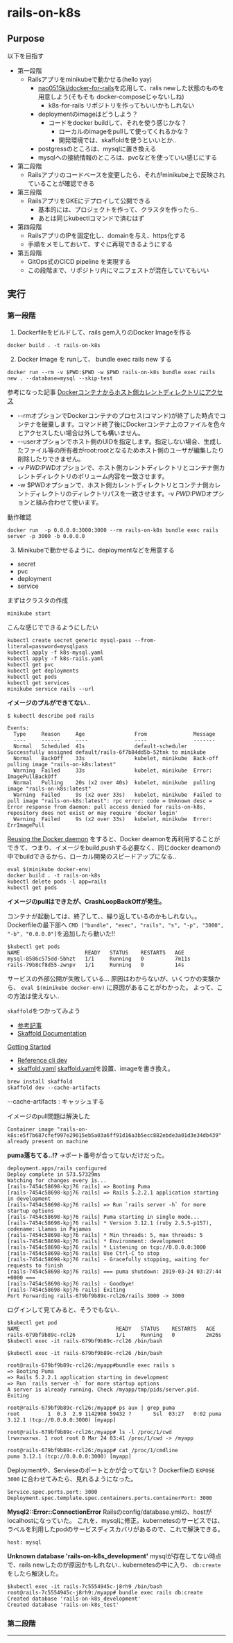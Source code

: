 # rails-on-k8s
## Purpose
以下を目指す

- 第一段階
  - Railsアプリをminikubeで動かせる(hello yay)
    - [nao0515ki/docker-for-rails](https://github.com/nao0515ki/docker-for-rails)を応用して、ralis newした状態のものを用意しよう(そもそも docker-composeじゃないしね)
      - k8s-for-rails リポジトリを作ってもいいかもしれない
    - deploymentのimageはどうしよう？
      - コードをdocker buildして、それを使う感じかな？
        - ローカルのimageをpullして使ってくれるかな？
        - 開発環境では、skaffoldを使うといいとか..
    - postgressのところは、mysqlに置き換える
    - mysqlへの接続情報のところは、pvcなどを使っていい感じにする
- 第二段階
  - Railsアプリのコードベースを変更したら、それがminikube上で反映されていることが確認できる
- 第三段階
  - RailsアプリをGKEにデプロイして公開できる
    - 基本的には、プロジェクトを作って、クラスタを作ったら..
    - あとは同じkubectlコマンドで済むはず
- 第四段階
  - RailsアプリのIPを固定化し、domainを与え、https化する
  - 手順をメモしておいて、すぐに再現できるようにする
- 第五段階
  - GitOps式のCICD pipeline を実現する
  - この段階まで、リポジトリ内にマニフェストが混在していてもいい


## 実行
### 第一段階
1. Dockerfileをビルドして、rails gem入りのDocker Imageを作る
```
docker build . -t rails-on-k8s
```

2. Docker Image を runして、 bundle exec rails new する

```
docker run --rm -v $PWD:$PWD -w $PWD rails-on-k8s bundle exec rails new . --database=mysql --skip-test
```

参考になった記事
[Dockerコンテナからホスト側カレントディレクトリにアクセス](https://qiita.com/yoichiwo7/items/ce2ade791462b4f50cf3)
- --rmオプションでDockerコンテナのプロセス(コマンド)が終了した時点でコンテナを破棄します。コマンド終了後にDockerコンテナ上のファイルを色々とアクセスしたい場合は外しても構いません。
- --userオプションでホスト側のUIDを指定します。指定しない場合、生成したファイル等の所有者がroot:rootとなるためホスト側のユーザが編集したり削除したりできません。
- -v $PWD:$PWDオプションで、ホスト側カレントディレクトリとコンテナ側カレントディレクトリのボリューム内容を一致させます。
- -w $PWDオプションで、ホスト側カレントディレクトリとコンテナ側カレントディレクトリのディレクトリパスを一致させます。-v $PWD:$PWDオプションと組み合わせて使います。


動作確認
```
docker run  -p 0.0.0.0:3000:3000 --rm rails-on-k8s bundle exec rails server -p 3000 -b 0.0.0.0
```

3. Minikubeで動かせるように、deploymentなどを用意する
- secret
- pvc
- deployment
- service

まずはクラスタの作成
```
minikube start
```

こんな感じでできるようにしたい
```
kubectl create secret generic mysql-pass --from-literal=password=mysqlpass
kubectl apply -f k8s-mysql.yaml
kubectl apply -f k8s-rails.yaml
kubectl get pvc
kubectl get deployments
kubectl get pods
kubectl get services
minikube service rails --url
```

**イメージのプルができてない..**
```
$ kubectl describe pod rails

Events:
  Type     Reason     Age                From               Message
  ----     ------     ----               ----               -------
  Normal   Scheduled  41s                default-scheduler  Successfully assigned default/rails-6f7b84dd5b-52tnk to minikube
  Normal   BackOff    33s                kubelet, minikube  Back-off pulling image "rails-on-k8s:latest"
  Warning  Failed     33s                kubelet, minikube  Error: ImagePullBackOff
  Normal   Pulling    20s (x2 over 40s)  kubelet, minikube  pulling image "rails-on-k8s:latest"
  Warning  Failed     9s (x2 over 33s)   kubelet, minikube  Failed to pull image "rails-on-k8s:latest": rpc error: code = Unknown desc = Error response from daemon: pull access denied for rails-on-k8s, repository does not exist or may require 'docker login'
  Warning  Failed     9s (x2 over 33s)   kubelet, minikube  Error: ErrImagePull
  ```

[Reusing the Docker daemon](https://github.com/kubernetes/minikube/blob/0c616a6b42b28a1aab8397f5a9061f8ebbd9f3d9/README.md#reusing-the-docker-daemon) をすると、Docker deamonを再利用することができて、つまり、イメージをbuild,pushする必要なく、同じdocker deamonの中でbuildできるから、ローカル開発のスピードアップになる..
```
eval $(minikube docker-env)
docker build . -t rails-on-k8s
kubectl delete pods -l app=rails
kubectl get pods
```

**イメージのpullはできたが、CrashLoopBackOffが発生。**

コンテナが起動しては、終了して、、繰り返しているのかもしれない。。
Dockerfileの最下部へ `CMD ["bundle", "exec", "rails", "s", "-p", "3000", "-b", "0.0.0.0"]`を追加したら動いた!!
```
$kubectl get pods
NAME                     READY   STATUS    RESTARTS   AGE
mysql-8586c575dd-5bhzt   1/1     Running   0          7m11s
rails-79b8cf8d55-zwnpv   1/1     Running   0          14s
```

サービスの外部公開が失敗している...
原因はわからないが、いくつかの実験から、 `eval $(minikube docker-env)` に原因があることがわかった。
よって、この方法は使えない..

`skaffold`をつかってみよう
- [参考記事](https://qiita.com/tomoyamachi/items/660bd7bb3afff8340307#skaffold%E3%81%AB%E3%81%A4%E3%81%84%E3%81%A6)
- [Skaffold Documentation](https://skaffold.dev/docs/)

[Getting Started](https://skaffold.dev/docs/getting-started/)
- [Reference cli dev](https://skaffold.dev/docs/references/cli/#skaffold-dev)
- [skaffold.yaml](https://skaffold.dev/docs/references/yaml/)
[skaffold.yaml](https://github.com/GoogleContainerTools/skaffold/blob/master/examples/getting-started/skaffold.yaml)を設置、imageを書き換え。
```
brew install skaffold
skaffold dev --cache-artifacts
```
--cache-artifacts : キャッシュする

イメージのpull問題は解決した
```
Container image "rails-on-k8s:e5f7b687cfef997e29015eb5a03a6ff91d16a3b5ecc882ebde3a01d3e34db439" already present on machine
```

**puma落ちてる..!?**
→ポート番号が合ってないだけだった。
```
deployment.apps/rails configured
Deploy complete in 573.57329ms
Watching for changes every 1s...
[rails-7454c58698-kpj76 rails] => Booting Puma
[rails-7454c58698-kpj76 rails] => Rails 5.2.2.1 application starting in development
[rails-7454c58698-kpj76 rails] => Run `rails server -h` for more startup options
[rails-7454c58698-kpj76 rails] Puma starting in single mode...
[rails-7454c58698-kpj76 rails] * Version 3.12.1 (ruby 2.5.5-p157), codename: Llamas in Pajamas
[rails-7454c58698-kpj76 rails] * Min threads: 5, max threads: 5
[rails-7454c58698-kpj76 rails] * Environment: development
[rails-7454c58698-kpj76 rails] * Listening on tcp://0.0.0.0:3000
[rails-7454c58698-kpj76 rails] Use Ctrl-C to stop
[rails-7454c58698-kpj76 rails] - Gracefully stopping, waiting for requests to finish
[rails-7454c58698-kpj76 rails] === puma shutdown: 2019-03-24 03:27:44 +0000 ===
[rails-7454c58698-kpj76 rails] - Goodbye!
[rails-7454c58698-kpj76 rails] Exiting
Port Forwarding rails-679bf9b89c-rcl26/rails 3000 -> 3000
```

ログインして見てみると、そうでもない..
```
$kubectl get pod
NAME                               READY   STATUS    RESTARTS   AGE
rails-679bf9b89c-rcl26             1/1     Running   0          2m26s
$kubectl exec -it rails-679bf9b89c-rcl26 /bin/bash

$kubectl exec -it rails-679bf9b89c-rcl26 /bin/bash

root@rails-679bf9b89c-rcl26:/myapp#bundle exec rails s
=> Booting Puma
=> Rails 5.2.2.1 application starting in development
=> Run `rails server -h` for more startup options
A server is already running. Check /myapp/tmp/pids/server.pid.
Exiting

root@rails-679bf9b89c-rcl26:/myapp# ps aux | grep puma
root         1  0.3  2.9 1142908 59432 ?       Ssl  03:27   0:02 puma 3.12.1 (tcp://0.0.0.0:3000) [myapp]

root@rails-679bf9b89c-rcl26:/myapp# ls -l /proc/1/cwd
lrwxrwxrwx. 1 root root 0 Mar 24 03:41 /proc/1/cwd -> /myapp

root@rails-679bf9b89c-rcl26:/myapp# cat /proc/1/cmdline
puma 3.12.1 (tcp://0.0.0.0:3000) [myapp]
```

Deploymentや、Servieseのポートとかが合ってない？
Dockerfileの `EXPOSE 3000` に合わせてみたら、見れるようになった。
```
Service.spec.ports.port: 3000
Deployment.spec.template.spec.containers.ports.containerPort: 3000
```

**Mysql2::Error::ConnectionError**
Railsのconfig/database.ymlの、hostがlocalhostになっていた。
これを、mysqlに修正。kubernetesのサービスでは、ラベルを利用したpodのサービスディスカバリがあるので、これで解決できる。
```
host: mysql
```

**Unknown database 'rails-on-k8s_development'**
mysqlが存在してない時点で、rails newしたのが原因かもしれない..
kubernetesの中に入り、 `db:create` をしたら解決した。
```
$kubectl exec -it rails-7c5554945c-j8rh9 /bin/bash
root@rails-7c5554945c-j8rh9:/myapp# bundle exec rails db:create
Created database 'rails-on-k8s_development'
Created database 'rails-on-k8s_test'
```

### 第二段階


---

